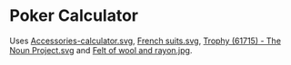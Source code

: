 # Poker Calculator

Uses [Accessories-calculator.svg](https://commons.wikimedia.org/wiki/File:Accessories-calculator.svg), [French suits.svg](https://commons.wikimedia.org/wiki/File:French_suits.svg), [Trophy (61715) - The Noun Project.svg](https://commons.wikimedia.org/wiki/File:Trophy_(61715)_-_The_Noun_Project.svg) and [Felt of wool and rayon.jpg](https://commons.wikimedia.org/wiki/File:Felt_of_wool_and_rayon.jpg).
